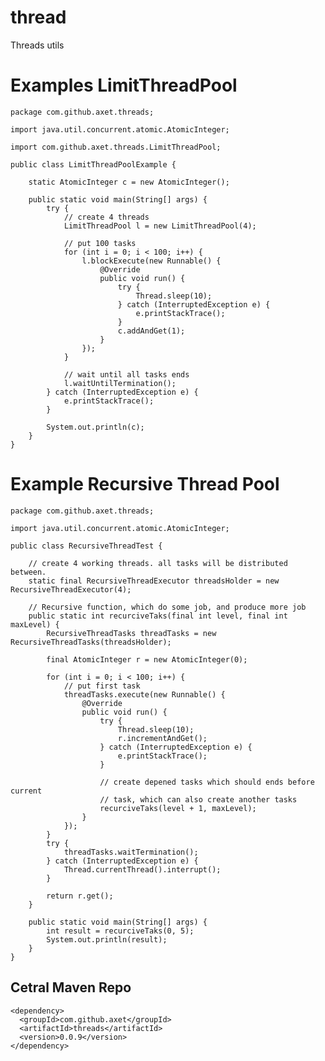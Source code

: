 # thread

Threads utils

# Examples LimitThreadPool

    package com.github.axet.threads;
    
    import java.util.concurrent.atomic.AtomicInteger;
    
    import com.github.axet.threads.LimitThreadPool;
    
    public class LimitThreadPoolExample {
    
        static AtomicInteger c = new AtomicInteger();
    
        public static void main(String[] args) {
            try {
                // create 4 threads
                LimitThreadPool l = new LimitThreadPool(4);
    
                // put 100 tasks
                for (int i = 0; i < 100; i++) {
                    l.blockExecute(new Runnable() {
                        @Override
                        public void run() {
                            try {
                                Thread.sleep(10);
                            } catch (InterruptedException e) {
                                e.printStackTrace();
                            }
                            c.addAndGet(1);
                        }
                    });
                }
    
                // wait until all tasks ends
                l.waitUntilTermination();
            } catch (InterruptedException e) {
                e.printStackTrace();
            }
    
            System.out.println(c);
        }
    }
    
# Example Recursive Thread Pool

    package com.github.axet.threads;
    
    import java.util.concurrent.atomic.AtomicInteger;
    
    public class RecursiveThreadTest {
    
        // create 4 working threads. all tasks will be distributed between.
        static final RecursiveThreadExecutor threadsHolder = new RecursiveThreadExecutor(4);
    
        // Recursive function, which do some job, and produce more job
        public static int recurciveTaks(final int level, final int maxLevel) {
            RecursiveThreadTasks threadTasks = new RecursiveThreadTasks(threadsHolder);
    
            final AtomicInteger r = new AtomicInteger(0);
    
            for (int i = 0; i < 100; i++) {
                // put first task
                threadTasks.execute(new Runnable() {
                    @Override
                    public void run() {
                        try {
                            Thread.sleep(10);
                            r.incrementAndGet();
                        } catch (InterruptedException e) {
                            e.printStackTrace();
                        }
    
                        // create depened tasks which should ends before current
                        // task, which can also create another tasks
                        recurciveTaks(level + 1, maxLevel);
                    }
                });
            }
            try {
                threadTasks.waitTermination();
            } catch (InterruptedException e) {
                Thread.currentThread().interrupt();
            }
    
            return r.get();
        }
    
        public static void main(String[] args) {
            int result = recurciveTaks(0, 5);
            System.out.println(result);
        }
    }    

## Cetral Maven Repo

    <dependency>
      <groupId>com.github.axet</groupId>
      <artifactId>threads</artifactId>
      <version>0.0.9</version>
    </dependency>
